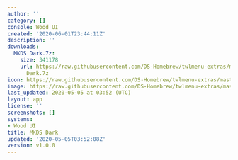 ```yaml
---
author: ''
category: []
console: Wood UI
created: '2020-06-01T23:44:11Z'
description: ''
downloads:
  MKDS Dark.7z:
    size: 341178
    url: https://raw.githubusercontent.com/DS-Homebrew/twlmenu-extras/master/_nds/TWiLightMenu/akmenu/themes/MKDS
      Dark.7z
icon: https://raw.githubusercontent.com/DS-Homebrew/twlmenu-extras/master/_nds/TWiLightMenu/akmenu/themes/meta/MKDS%20Dark/icon.png
image: https://raw.githubusercontent.com/DS-Homebrew/twlmenu-extras/master/_nds/TWiLightMenu/akmenu/themes/meta/MKDS%20Dark/icon.png
last_updated: 2020-05-05 at 03:52 (UTC)
layout: app
license: ''
screenshots: []
systems:
- Wood UI
title: MKDS Dark
updated: '2020-05-05T03:52:08Z'
version: v1.0.0
---
```


